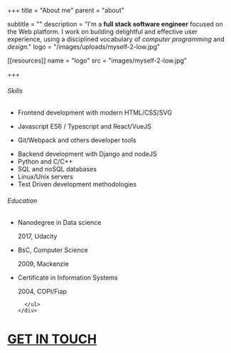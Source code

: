 +++
title = "About me"
parent = "about"

subtitle = ""
description = "I'm a <b>full stack software engineer</b> focused on the Web platform. I work on building delightful and effective user experience, using a disciplined vocabulary of <i>computer programming</i> and <i>design</i>."
logo = "/images/uploads/myself-2-low.jpg"

[[resources]]
  name = "logo"
  src = "images/myself-2-low.jpg"


+++

<div class="summary two-columns grid :horizontal :baseline :between">
  <div class="first-column skill">
    <h6 class="title">Skills</h6>
    <div class="txt">
      <ul>
        <li>Frontend development with modern HTML/CSS/SVG</li> 
        <li><p>Javascript ES6 / Typescript and React/VueJS</p></li>
        <li>Git/Webpack and others developer tools</p></li>
        <li>Backend development with Django and nodeJS</li>
        <li>Python and C/C++</li>
        <li>SQL and noSQL databases</li>
        <li>Linux/Unix servers</li>
        <li>Test Driven development methodologies </li>
      </ul>
    </div>
  </div>
  <div class="second-column education">
    <h6 class="title">Education</h6>
    <div class="txt">
      <ul class="clean">
        <li>
          <p>Nanodegree in Data science</p>
          <p class="subtitle">2017, Udacity</p>
        </li>
        <li>
          <p>BsC, Computer Science</p>
          <p class="subtitle">2009, Mackenzie</p>
        </li>
        <li>
          <p>Certificate in Information Systems</p>
          <p class="subtitle">2004, COPI/Fiap</p>
        </li>

      </ul>
    </div>
  </div>
</div>
<div class="contact ">
  <a href="" class="card w100 margin-vertical:padded" 
      data-tilt data-tilt-max="5" data-tilt-speed="800" data-tilt-scale="1.025" 
      target="none" peculiarity="link-encrypted" data="ymuxfa:hufad.omvgxqdu@symux.oay">
    <h1 class="align:center">
      <div>GET IN TOUCH</div>
    </h1>
  </a>
</div>